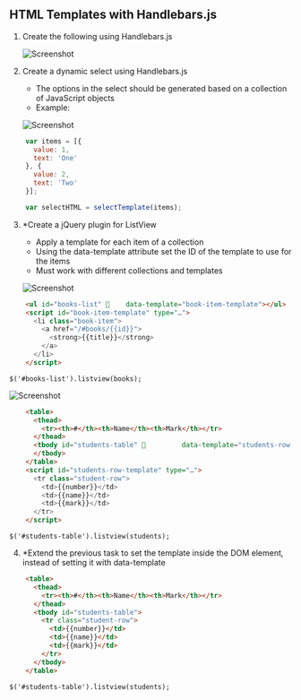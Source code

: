 ## HTML Templates with Handlebars.js

1. Create the following using Handlebars.js

    ![Screenshot](https://raw.githubusercontent.com/flextry/Telerik-Academy/master/Web%20Design%20&%20Development/4.%20JavaScript%20UI%20&%20DOM/11.%20HTML%20Templates%20with%20Handlebars.js/01.%20Simple%20table/index.png)

2. Create a dynamic select using Handlebars.js
    * The options in the select should be generated based on a collection of JavaScript objects
    * Example:

    ![Screenshot](https://raw.githubusercontent.com/flextry/Telerik-Academy/master/Web%20Design%20&%20Development/4.%20JavaScript%20UI%20&%20DOM/11.%20HTML%20Templates%20with%20Handlebars.js/02.%20Select%20menu/index.png)

```js
    var items = [{
      value: 1,
      text: 'One'
    }, {
      value: 2,
      text: 'Two'
    }];

    var selectHTML = selectTemplate(items);
```

3. *Create a jQuery plugin for ListView
    * Apply a template for each item of a collection
    * Using the data-template attribute set the ID of the template to use for the items
    * Must work with different collections and templates

    ![Screenshot](https://raw.githubusercontent.com/flextry/Telerik-Academy/master/Web%20Design%20&%20Development/4.%20JavaScript%20UI%20&%20DOM/11.%20HTML%20Templates%20with%20Handlebars.js/03.%20ListView/example-1.png)

```html
    <ul id="books-list"     data-template="book-item-template"></ul>
    <script id="book-item-template" type="…">
      <li class="book-item">
        <a href="/#books/{{id}}">
          <strong>{{title}}</strong>
        </a>
      </li> 
    </script>
```

`$('#books-list').listview(books);`

![Screenshot](https://raw.githubusercontent.com/flextry/Telerik-Academy/master/Web%20Design%20&%20Development/4.%20JavaScript%20UI%20&%20DOM/11.%20HTML%20Templates%20with%20Handlebars.js/03.%20ListView/example-2.png)
    
```html
    <table>
      <thead>
        <tr><th>#</th><th>Name</th><th>Mark</th></tr>
      </thead>
      <tbody id="students-table"          data-template="students-row-template">   
      </tbody>
    </table>
    <script id="students-row-template" type="…">
      <tr class="student-row">
        <td>{{number}}</td>
        <td>{{name}}</td>
        <td>{{mark}}</td>
      </tr>     
    </script>
```

`$('#students-table').listview(students);`

4. *Extend the previous task to set the template inside the DOM element, instead of setting it with data-template

```html
    <table>
      <thead>
        <tr><th>#</th><th>Name</th><th>Mark</th></tr>
      </thead>
      <tbody id="students-table">
        <tr class="student-row">
          <td>{{number}}</td>
          <td>{{name}}</td>
          <td>{{mark}}</td>
        </tr>       
      </tbody>
    </table>
```

`$('#students-table').listview(students);`
